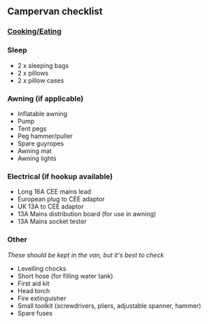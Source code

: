 ## Campervan checklist

### [Cooking/Eating](./camper_cooking.md)

### Sleep
- 2 x sleeping bags
- 2 x pillows
- 2 x pillow cases
  
### Awning (if applicable)
- Inflatable awning
- Pump
- Tent pegs
- Peg hammer/puller
- Spare guyropes
- Awning mat
- Awning lights

### Electrical (if hookup available)
- Long 16A CEE mains lead
- European plug to CEE adaptor
- UK 13A to CEE adaptor
- 13A Mains distribution board (for use in awning)
- 13A Mains socket tester

### Other
_These should be kept in the van, but it's best to check_

- Levelling chocks
- Short hose (for filling water tank)
- First aid kit
- Head torch
- Fire extinguisher
- Small toolkit (screwdrivers, pliers, adjustable spanner, hammer)
- Spare fuses
